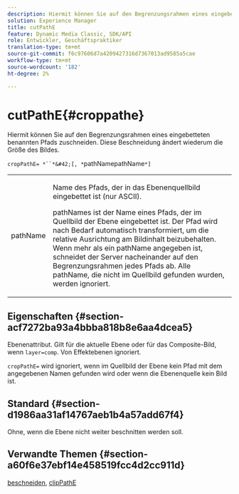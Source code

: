 ```yaml
---
description: Hiermit können Sie auf den Begrenzungsrahmen eines eingebetteten benannten Pfads zuschneiden. Diese Beschneidung ändert wiederum die Größe des Bildes.
solution: Experience Manager
title: cutPathE
feature: Dynamic Media Classic, SDK/API
role: Entwickler, Geschäftspraktiker
translation-type: tm+mt
source-git-commit: f6c97606d7a4209427316d7367013ad9585a5cae
workflow-type: tm+mt
source-wordcount: '182'
ht-degree: 2%

---
```



# cutPathE{#croppathe}

Hiermit können Sie auf den Begrenzungsrahmen eines eingebetteten benannten Pfads zuschneiden. Diese Beschneidung ändert wiederum die Größe des Bildes.

`cropPathE= *``*&#42;[, *`pathNamepathName`*]`

<table id="table_598304852E844456AB3AC9FF1F178B71"> 
 <tbody> 
  <tr> 
   <td colname="col1"> <p><span class="codeph"><span class="varname"> pathName</span></span> </p> </td> 
   <td colname="col2"> <p>Name des Pfads, der in das Ebenenquellbild eingebettet ist (nur ASCII). </p> <p> <span class="codeph"><span class="varname"> </span></span> pathNames ist der Name eines Pfads, der im Quellbild der Ebene eingebettet ist. Der Pfad wird nach Bedarf automatisch transformiert, um die relative Ausrichtung am Bildinhalt beizubehalten. Wenn mehr als ein <span class="codeph"><span class="varname"> pathName</span></span> angegeben ist, schneidet der Server nacheinander auf den Begrenzungsrahmen jedes Pfads ab. Alle <span class="codeph"><span class="varname"> pathName</span></span>, die nicht im Quellbild gefunden wurden, werden ignoriert. </p> </td> 
  </tr> 
 </tbody> 
</table>

## Eigenschaften {#section-acf7272ba93a4bbba818b8e6aa4dcea5}

Ebenenattribut. Gilt für die aktuelle Ebene oder für das Composite-Bild, wenn `layer=comp`. Von Effektebenen ignoriert.

`cropPathE=` wird ignoriert, wenn im Quellbild der Ebene kein Pfad mit dem angegebenen Namen gefunden wird oder wenn die Ebenenquelle kein Bild ist.

## Standard {#section-d1986aa31af14767aeb1b4a57add67f4}

Ohne, wenn die Ebene nicht weiter beschnitten werden soll.

## Verwandte Themen {#section-a60f6e37ebf14e458519fcc4d2cc911d}

[beschneiden](../../../../../is-api/http-ref/image-serving-api-ref/c-http-protocol-reference/c-command-reference/r-crop.md#reference-6fd0f6399966446ab4425ce050572eab),  [clipPathE](../../../../../is-api/http-ref/image-serving-api-ref/c-http-protocol-reference/c-command-reference/r-clippath.md#reference-8139b1b52dc54749b51b109521ddf83d)

